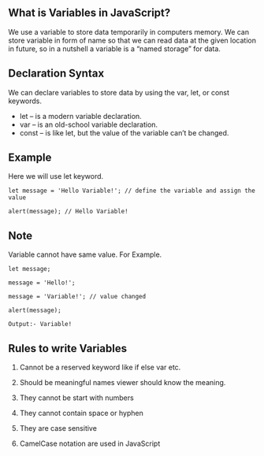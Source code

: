 ## What is Variables in JavaScript?

We use a variable to store data temporarily in computers memory. We can store variable in form of name so that we can read data at the given location in future, so in a nutshell a variable is a “named storage” for data.

## Declaration Syntax 

We can declare variables to store data by using the var, let, or const keywords.
- let – is a modern variable declaration.
- var – is an old-school variable declaration.
- const – is like let, but the value of the variable can’t be changed.

## Example 
Here we will use let keyword.
```
let message = 'Hello Variable!'; // define the variable and assign the value

alert(message); // Hello Variable!
```
## Note

Variable cannot have same value. For Example.
```
let message;

message = 'Hello!';

message = 'Variable!'; // value changed

alert(message);

Output:- Variable!
```

## Rules to write Variables

1) Cannot be a reserved keyword like if else var etc.

2) Should be meaningful names viewer should know the meaning.

3) They cannot be start with numbers

4) They cannot contain space or hyphen

5) They are case sensitive

6) CamelCase notation are used in JavaScript

